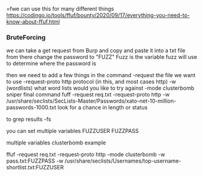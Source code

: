  =fwe can use this for many different things
https://codingo.io/tools/ffuf/bounty/2020/09/17/everything-you-need-to-know-about-ffuf.html
### BruteForcing

we can take a get request from Burp and copy and paste it into a txt file
from there change the password to "FUZZ"
	Fuzz is the variable fuzz will use to determine where the password is

then we need to add a few things in the command
	-request <file>
		the file we want to use 
	-request-proto http 
		protocol (in this, and most cases http)
	-w (wordlists)
		what word lists would you like to try against
	-mode <mode>
		clusterbomb
		sniper <defult>
final command
	fuff -request req.txt -request-proto http -w /usr/share/seclists/SecLists-Master/Passwords/xato-net-10-million-passwords-1000.txt
look for a chance in length or status

to grep results
	-fs <size>

you can set multiple variables 
FUZZUSER FUZZPASS

multiple variables clusterbomb example

ffuf -request req.txt -request-proto http -mode clusterbomb -w pass.txt:FUZZPASS -w /usr/share/seclists/Usernames/top-username-shortlist.txt:FUZZUSER 

